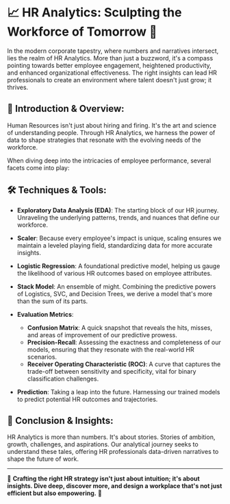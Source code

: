 # 📈 **HR Analytics: Sculpting the Workforce of Tomorrow** 🚀

In the modern corporate tapestry, where numbers and narratives intersect, lies the realm of HR Analytics. More than just a buzzword, it's a compass pointing towards better employee engagement, heightened productivity, and enhanced organizational effectiveness. The right insights can lead HR professionals to create an environment where talent doesn't just grow; it thrives.

## 📘 **Introduction & Overview**:

Human Resources isn't just about hiring and firing. It's the art and science of understanding people. Through HR Analytics, we harness the power of data to shape strategies that resonate with the evolving needs of the workforce.

When diving deep into the intricacies of employee performance, several facets come into play:

## 🛠️ **Techniques & Tools**:

- **Exploratory Data Analysis (EDA)**: The starting block of our HR journey. Unraveling the underlying patterns, trends, and nuances that define our workforce.
  
- **Scaler**: Because every employee's impact is unique, scaling ensures we maintain a leveled playing field, standardizing data for more accurate insights.

- **Logistic Regression**: A foundational predictive model, helping us gauge the likelihood of various HR outcomes based on employee attributes.

- **Stack Model**: An ensemble of might. Combining the predictive powers of Logistics, SVC, and Decision Trees, we derive a model that's more than the sum of its parts.

- **Evaluation Metrics**:
  - **Confusion Matrix**: A quick snapshot that reveals the hits, misses, and areas of improvement of our predictive prowess.
  - **Precision-Recall**: Assessing the exactness and completeness of our models, ensuring that they resonate with the real-world HR scenarios.
  - **Receiver Operating Characteristic (ROC)**: A curve that captures the trade-off between sensitivity and specificity, vital for binary classification challenges.

- **Prediction**: Taking a leap into the future. Harnessing our trained models to predict potential HR outcomes and trajectories.

## 📌 **Conclusion & Insights**:

HR Analytics is more than numbers. It's about stories. Stories of ambition, growth, challenges, and aspirations. Our analytical journey seeks to understand these tales, offering HR professionals data-driven narratives to shape the future of work.

---

💼 **Crafting the right HR strategy isn't just about intuition; it's about insights. Dive deep, discover more, and design a workplace that's not just efficient but also empowering.** 🌟
